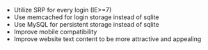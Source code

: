* Utilize SRP for every login (IE>=7)
* Use memcached for login storage instead of sqlite
* Use MySQL for persistent storage instead of sqlite
* Improve mobile compatibility
* Improve website text content to be more attractive and appealing

